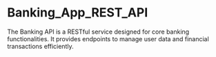 # Banking_App_REST_API
The Banking API is a RESTful service designed for core banking functionalities. It provides endpoints to manage user data and financial transactions efficiently.
